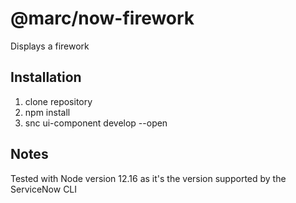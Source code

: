@marc/now-firework
===============================================
Displays a firework


## Installation 

1. clone repository
2. npm install
3. snc ui-component develop --open

## Notes

Tested with Node version 12.16 as it's the version supported by the ServiceNow CLI
